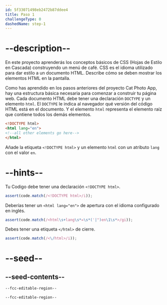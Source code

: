 ```yaml
---
id: 5f33071498eb2472b87ddee4
title: Paso 1
challengeType: 0
dashedName: step-1
---
```


# --description--

En este proyecto aprenderás los conceptos básicos de CSS (Hojas de Estilo en Cascada) construyendo un menú de café. CSS es el idioma utilizado para dar estilo a un documento HTML. Describe cómo se deben mostrar los elementos HTML en la pantalla.

Como has aprendido en los pasos anteriores del proyecto Cat Photo App, hay una estructura básica necesaria para comenzar a construir tu página web. Cada documento HTML debe tener una declaración `DOCTYPE` y un elemento `html`. El `DOCTYPE` le indica al navegador qué versión del código HTML está en el documento. Y el elemento `html` representa el elemento raíz que contiene todos los demás elementos.

```html
<!DOCTYPE html>
<html lang="en">
<!--all other elements go here-->
</html>
```

Añade la etiqueta `<!DOCTYPE html>` y un elemento `html` con un atributo `lang` con el valor `en`.

# --hints--

Tu Codigo debe tener una declaración `<!DOCTYPE html>`.

```js
assert(code.match(/<!DOCTYPE html>/i));
```

Deberías tener un `<html lang="en">` de apertura con el idioma configurado en inglés.

```js
assert(code.match(/<html\s+lang\s*=\s*('|")en\1\s*>/gi));
```

Debes tener una etiqueta `</html>` de cierre.

```js
assert(code.match(/<\/html>/i));
```

# --seed--

## --seed-contents--

```html
--fcc-editable-region--

--fcc-editable-region--

```

